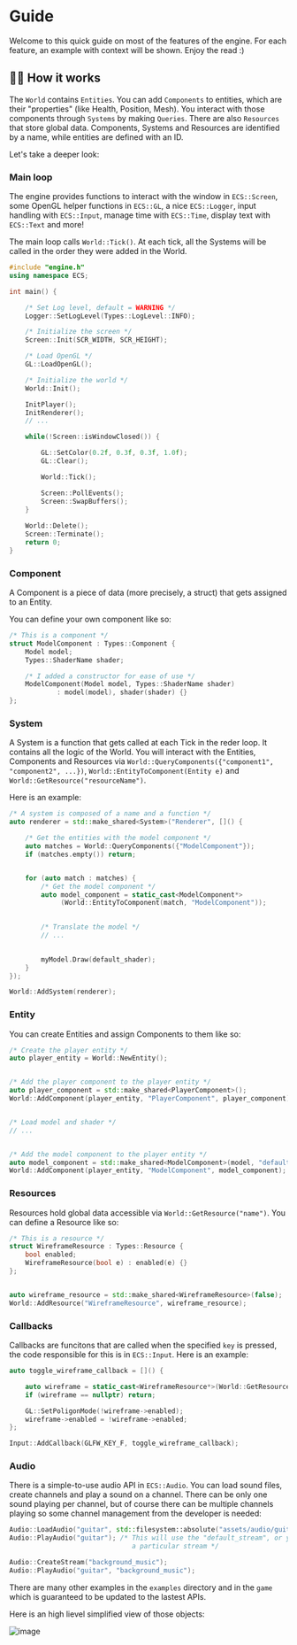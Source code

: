# Guide

Welcome to this quick guide on most of the features of the engine. For each
feature, an example with context will be shown. Enjoy the read :)

## 🕵️‍♂️ How it works

The `World` contains `Entities`. You can add `Components` to entities,
which are their "properties" (like Health, Position, Mesh). You interact 
with those components through `Systems` by making `Queries`. There are
also `Resources` that store global data. Components, Systems and 
Resources are identified by a name, while entities are defined with 
an ID.

Let's take a deeper look:

### Main loop

The engine provides functions to interact with the window in `ECS::Screen`, 
some OpenGL helper functions in `ECS::GL`, a nice `ECS::Logger`,
input handling with `ECS::Input`, manage time with `ECS::Time`, display text with `ECS::Text` and more!

The main loop calls `World::Tick()`. At each tick, all the 
Systems will be called in the order they were added in 
the World. 


```c++
#include "engine.h"
using namespace ECS;

int main() {

    /* Set Log level, default = WARNING */
    Logger::SetLogLevel(Types::LogLevel::INFO);

    /* Initialize the screen */
    Screen::Init(SCR_WIDTH, SCR_HEIGHT);

    /* Load OpenGL */
    GL::LoadOpenGL();

    /* Initialize the world */
    World::Init();

    InitPlayer();
    InitRenderer();
    // ...

    while(!Screen::isWindowClosed()) {

        GL::SetColor(0.2f, 0.3f, 0.3f, 1.0f);
        GL::Clear();

        World::Tick();

        Screen::PollEvents();
        Screen::SwapBuffers();
    }
    
    World::Delete();
    Screen::Terminate();
    return 0;
}
```

### Component

A Component is a piece of data (more precisely, a struct) that gets assigned to an Entity. 

You can define your own component like so:

```c++
/* This is a component */
struct ModelComponent : Types::Component {
    Model model;
    Types::ShaderName shader;

    /* I added a constructor for ease of use */
    ModelComponent(Model model, Types::ShaderName shader)
            : model(model), shader(shader) {}
};
```

### System

A System is a function that gets called at each 
Tick in the reder loop. It contains all the logic of 
the World. You will interact with the Entities, 
Components and Resources via 
`World::QueryComponents({"component1", "component2", ...})`,
`World::EntityToComponent(Entity e)`
and `World::GetResource("resourceName")`.

Here is an example:

```c++
/* A system is composed of a name and a function */
auto renderer = std::make_shared<System>("Renderer", []() {

    /* Get the entities with the model component */
    auto matches = World::QueryComponents({"ModelComponent"});
    if (matches.empty()) return;


    for (auto match : matches) {
        /* Get the model component */
        auto model_component = static_cast<ModelComponent*>
             (World::EntityToComponent(match, "ModelComponent"));
        

        /* Translate the model */
        // ...
        

        myModel.Draw(default_shader);
    }
});

World::AddSystem(renderer);
```

### Entity

You can create Entities and assign Components to them like so:

```c++
/* Create the player entity */
auto player_entity = World::NewEntity();


/* Add the player component to the player entity */
auto player_component = std::make_shared<PlayerComponent>();
World::AddComponent(player_entity, "PlayerComponent", player_component);


/* Load model and shader */
// ...


/* Add the model component to the player entity */
auto model_component = std::make_shared<ModelComponent>(model, "default_shader");
World::AddComponent(player_entity, "ModelComponent", model_component);

```

### Resources

Resources hold global data accessible via `World::GetResource("name")`. You can define a Resource like so:

```c++
/* This is a resource */
struct WireframeResource : Types::Resource {
    bool enabled;
    WireframeResource(bool e) : enabled(e) {}
};


auto wireframe_resource = std::make_shared<WireframeResource>(false);
World::AddResource("WireframeResource", wireframe_resource);
```

### Callbacks

Callbacks are funcitons that are called when the specified `key` is pressed,
the code responsible for this is in `ECS::Input`. Here is an example:
```c++
auto toggle_wireframe_callback = []() {

    auto wireframe = static_cast<WireframeResource*>(World::GetResource("WireframeResource"));
    if (wireframe == nullptr) return;

    GL::SetPoligonMode(!wireframe->enabled);
    wireframe->enabled = !wireframe->enabled;
};

Input::AddCallback(GLFW_KEY_F, toggle_wireframe_callback);
```

### Audio

There is a simple-to-use audio API in `ECS::Audio`. You can load sound files, create channels and play
a sound on a channel. There can be only one sound playing per channel, but of course there can be
multiple channels playing so some channel management from the developer is needed:

```c++
Audio::LoadAudio("guitar", std::filesystem::absolute("assets/audio/guitar.wav"));
Audio::PlayAudio("guitar"); /* This will use the "default_stream", or you can specify
                               a particular stream */

Audio::CreateStream("background_music");
Audio::PlayAudio("guitar", "background_music");
```

There are many other examples in the `examples` directory and in the `game` which is guaranteed to be updated to the lastest APIs.

Here is an high lievel simplified view of those objects:

![image](https://github.com/user-attachments/assets/d76b238d-56f1-4b57-8140-400af6ed1d23)
